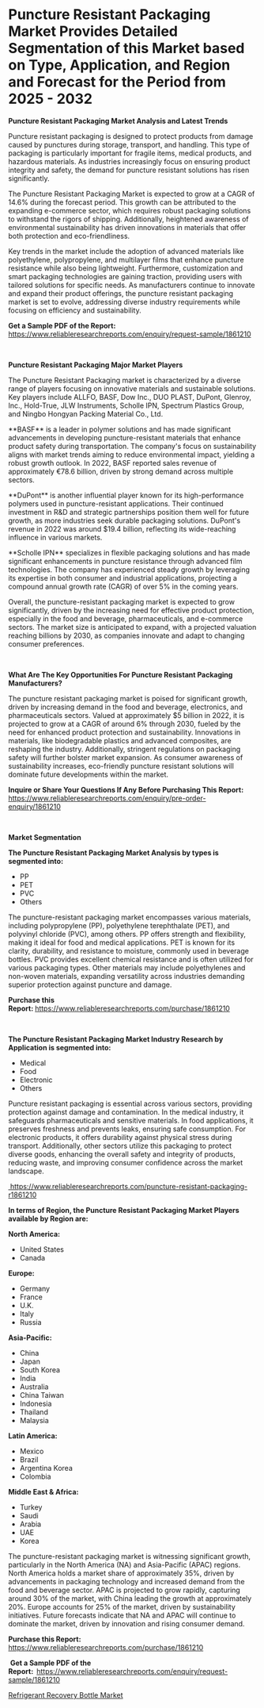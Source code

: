 <p><h1>Puncture Resistant Packaging Market Provides Detailed Segmentation of this Market based on Type, Application, and Region and Forecast for the Period from 2025 - 2032</h1></p><p><strong>Puncture Resistant Packaging Market Analysis and Latest Trends</strong></p>
<p><p>Puncture resistant packaging is designed to protect products from damage caused by punctures during storage, transport, and handling. This type of packaging is particularly important for fragile items, medical products, and hazardous materials. As industries increasingly focus on ensuring product integrity and safety, the demand for puncture resistant solutions has risen significantly.</p><p>The Puncture Resistant Packaging Market is expected to grow at a CAGR of 14.6% during the forecast period. This growth can be attributed to the expanding e-commerce sector, which requires robust packaging solutions to withstand the rigors of shipping. Additionally, heightened awareness of environmental sustainability has driven innovations in materials that offer both protection and eco-friendliness.</p><p>Key trends in the market include the adoption of advanced materials like polyethylene, polypropylene, and multilayer films that enhance puncture resistance while also being lightweight. Furthermore, customization and smart packaging technologies are gaining traction, providing users with tailored solutions for specific needs. As manufacturers continue to innovate and expand their product offerings, the puncture resistant packaging market is set to evolve, addressing diverse industry requirements while focusing on efficiency and sustainability.</p></p>
<p><strong>Get a Sample PDF of the Report:&nbsp;</strong> <a href="https://www.reliableresearchreports.com/enquiry/request-sample/1861210?utm_campaign=2745&utm_medium=2&utm_source=Github&utm_content=ia&utm_term=08032025&utm_id=puncture-resistant-packaging">https://www.reliableresearchreports.com/enquiry/request-sample/1861210</a></p>
<p>&nbsp;</p>
<p><strong>Puncture Resistant Packaging Major Market Players</strong></p>
<p><p>The Puncture Resistant Packaging market is characterized by a diverse range of players focusing on innovative materials and sustainable solutions. Key players include ALLFO, BASF, Dow Inc., DUO PLAST, DuPont, Glenroy, Inc., Hold-True, JLW Instruments, Scholle IPN, Spectrum Plastics Group, and Ningbo Hongyan Packing Material Co., Ltd.</p><p>**BASF** is a leader in polymer solutions and has made significant advancements in developing puncture-resistant materials that enhance product safety during transportation. The company's focus on sustainability aligns with market trends aiming to reduce environmental impact, yielding a robust growth outlook. In 2022, BASF reported sales revenue of approximately €78.6 billion, driven by strong demand across multiple sectors.</p><p>**DuPont** is another influential player known for its high-performance polymers used in puncture-resistant applications. Their continued investment in R&D and strategic partnerships position them well for future growth, as more industries seek durable packaging solutions. DuPont's revenue in 2022 was around $19.4 billion, reflecting its wide-reaching influence in various markets.</p><p>**Scholle IPN** specializes in flexible packaging solutions and has made significant enhancements in puncture resistance through advanced film technologies. The company has experienced steady growth by leveraging its expertise in both consumer and industrial applications, projecting a compound annual growth rate (CAGR) of over 5% in the coming years.</p><p>Overall, the puncture-resistant packaging market is expected to grow significantly, driven by the increasing need for effective product protection, especially in the food and beverage, pharmaceuticals, and e-commerce sectors. The market size is anticipated to expand, with a projected valuation reaching billions by 2030, as companies innovate and adapt to changing consumer preferences.</p></p>
<p>&nbsp;</p>
<p><strong>What Are The Key Opportunities For Puncture Resistant Packaging Manufacturers?</strong></p>
<p><p>The puncture resistant packaging market is poised for significant growth, driven by increasing demand in the food and beverage, electronics, and pharmaceuticals sectors. Valued at approximately $5 billion in 2022, it is projected to grow at a CAGR of around 6% through 2030, fueled by the need for enhanced product protection and sustainability. Innovations in materials, like biodegradable plastics and advanced composites, are reshaping the industry. Additionally, stringent regulations on packaging safety will further bolster market expansion. As consumer awareness of sustainability increases, eco-friendly puncture resistant solutions will dominate future developments within the market.</p></p>
<p><strong>Inquire or Share Your Questions If Any Before Purchasing This Report:</strong> <a href="https://www.reliableresearchreports.com/enquiry/pre-order-enquiry/1861210?utm_campaign=2745&utm_medium=2&utm_source=Github&utm_content=ia&utm_term=08032025&utm_id=puncture-resistant-packaging">https://www.reliableresearchreports.com/enquiry/pre-order-enquiry/1861210</a></p>
<p>&nbsp;</p>
<p><strong>Market Segmentation</strong></p>
<p><strong>The Puncture Resistant Packaging Market Analysis by types is segmented into:</strong></p>
<p><ul><li>PP</li><li>PET</li><li>PVC</li><li>Others</li></ul></p>
<p><p>The puncture-resistant packaging market encompasses various materials, including polypropylene (PP), polyethylene terephthalate (PET), and polyvinyl chloride (PVC), among others. PP offers strength and flexibility, making it ideal for food and medical applications. PET is known for its clarity, durability, and resistance to moisture, commonly used in beverage bottles. PVC provides excellent chemical resistance and is often utilized for various packaging types. Other materials may include polyethylenes and non-woven materials, expanding versatility across industries demanding superior protection against puncture and damage.</p></p>
<p><strong>Purchase this Report:&nbsp;</strong><a href="https://www.reliableresearchreports.com/purchase/1861210?utm_campaign=2745&utm_medium=2&utm_source=Github&utm_content=ia&utm_term=08032025&utm_id=puncture-resistant-packaging">https://www.reliableresearchreports.com/purchase/1861210</a></p>
<p>&nbsp;</p>
<p><strong>The Puncture Resistant Packaging Market Industry Research by Application is segmented into:</strong></p>
<p><ul><li>Medical</li><li>Food</li><li>Electronic</li><li>Others</li></ul></p>
<p><p>Puncture resistant packaging is essential across various sectors, providing protection against damage and contamination. In the medical industry, it safeguards pharmaceuticals and sensitive materials. In food applications, it preserves freshness and prevents leaks, ensuring safe consumption. For electronic products, it offers durability against physical stress during transport. Additionally, other sectors utilize this packaging to protect diverse goods, enhancing the overall safety and integrity of products, reducing waste, and improving consumer confidence across the market landscape.</p></p>
<p><a href="https://www.reliableresearchreports.com/puncture-resistant-packaging-r1861210?utm_campaign=2745&utm_medium=2&utm_source=Github&utm_content=ia&utm_term=08032025&utm_id=puncture-resistant-packaging">&nbsp;https://www.reliableresearchreports.com/puncture-resistant-packaging-r1861210</a></p>
<p><strong>In terms of Region, the Puncture Resistant Packaging Market Players available by Region are:</strong></p>
<p>
    <p> <strong> North America: </strong>
        <ul>
            <li>United States</li>
            <li>Canada</li>
        </ul>
        </p> 
    <p> <strong> Europe: </strong>
        <ul>
            <li>Germany</li>
            <li>France</li>
            <li>U.K.</li>
            <li>Italy</li>
            <li>Russia</li>
        </ul>
        </p> 
    <p> <strong> Asia-Pacific: </strong>
        <ul>
            <li>China</li>
            <li>Japan</li>
            <li>South Korea</li>
            <li>India</li>
            <li>Australia</li>
            <li>China Taiwan</li>
            <li>Indonesia</li>
            <li>Thailand</li>
            <li>Malaysia</li>
        </ul>
        </p> 
    <p> <strong> Latin America: </strong>
        <ul>
            <li>Mexico</li>
            <li>Brazil</li>
            <li>Argentina Korea</li>
            <li>Colombia</li>
        </ul>
        </p> 
    <p> <strong> Middle East & Africa: </strong>
        <ul>
            <li>Turkey</li>
            <li>Saudi</li>
            <li>Arabia</li>
            <li>UAE</li>
            <li>Korea</li>
        </ul>
    </p>
    </p>
<p><p>The puncture-resistant packaging market is witnessing significant growth, particularly in the North America (NA) and Asia-Pacific (APAC) regions. North America holds a market share of approximately 35%, driven by advancements in packaging technology and increased demand from the food and beverage sector. APAC is projected to grow rapidly, capturing around 30% of the market, with China leading the growth at approximately 20%. Europe accounts for 25% of the market, driven by sustainability initiatives. Future forecasts indicate that NA and APAC will continue to dominate the market, driven by innovation and rising consumer demand.</p></p>
<p><strong>Purchase this Report: </strong><a href="https://www.reliableresearchreports.com/purchase/1861210?utm_campaign=2745&utm_medium=2&utm_source=Github&utm_content=ia&utm_term=08032025&utm_id=puncture-resistant-packaging">https://www.reliableresearchreports.com/purchase/1861210</a></p>
<p>&nbsp;<strong>Get a Sample PDF of the Report:&nbsp;&nbsp;</strong><a href="https://www.reliableresearchreports.com/enquiry/request-sample/1861210?utm_campaign=2745&utm_medium=2&utm_source=Github&utm_content=ia&utm_term=08032025&utm_id=puncture-resistant-packaging">https://www.reliableresearchreports.com/enquiry/request-sample/1861210</a></p>
<p><strong></strong></p>
<p><p><a href="https://github.com/ezahdyre/Market-Research-Report-List-1/blob/main/refrigerant-recovery-bottle-market.md?utm_campaign=2745&utm_medium=2&utm_source=Github&utm_content=ia&utm_term=08032025&utm_id=puncture-resistant-packaging">Refrigerant Recovery Bottle Market</a></p></p>